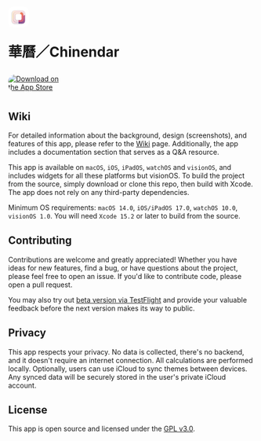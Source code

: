 <h1><a href="https://apps.apple.com/us/app/lunar-time/id1587810157?itscg=30200&amp;itsct=apps_box_appicon" style="width: 1.5em; height: 1.5em; border-radius: 22%; overflow: hidden; display: inline-block; vertical-align: middle"><img src="macOS/Assets.xcassets/AppIcon.appiconset/mac 256.png" alt="Chinendar" height="50px" style="width: 1.5em; height: 1.5em; border-radius: 22%; overflow: hidden; display: inline-block; vertical-align: middle; margin-right: 20px;"></a><p>華曆／Chinendar</p></h1>

<a href="https://apps.apple.com/us/app/lunar-time/id1587810157?itsct=apps_box_badge&amp;itscg=30200" style="display: inline-block; overflow: hidden; border-radius: 13px; width: 120px; height: 40px;"><img src="https://tools.applemediaservices.com/api/badges/download-on-the-app-store/black/en-us?size=250x83&amp;releaseDate=1682553600" alt="Download on the App Store" style="border-radius: 13px; width: 120; height: 40px;"></a>

## Wiki

For detailed information about the background, design (screenshots), and features of this app, please refer to the [Wiki](https://github.com/LEOYoon-Tsaw/ChineseTime/wiki) page. Additionally, the app includes a documentation section that serves as a Q&A resource.

This app is available on `macOS`, `iOS`, `iPadOS`, `watchOS` and `visionOS`, and includes widgets for all these platforms but visionOS. To build the project from the source, simply download or clone this repo, then build with Xcode. The app does not rely on any third-party dependencies.

Minimum OS requirements: `macOS 14.0`, `iOS/iPadOS 17.0`, `watchOS 10.0`, `visionOS 1.0`. You will need `Xcode 15.2` or later to build from the source.

## Contributing

Contributions are welcome and greatly appreciated! Whether you have ideas for new features, find a bug, or have questions about the project, please feel free to open an issue. If you'd like to contribute code, please open a pull request.

You may also try out [beta version via TestFlight](https://testflight.apple.com/join/5HhO2yhc) and provide your valuable feedback before the next version makes its way to public.

## Privacy

This app respects your privacy. No data is collected, there's no backend, and it doesn't require an internet connection. All calculations are performed locally. Optionally, users can use iCloud to sync themes between devices. Any synced data will be securely stored in the user's private iCloud account.

## License

This app is open source and licensed under the [GPL v3.0](https://www.gnu.org/licenses/gpl-3.0.en.html).
